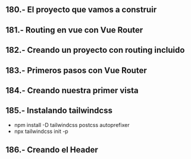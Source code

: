 ## 180.- El proyecto que vamos a construir 
## 181.- Routing en vue con Vue Router

## 182.- Creando un proyecto con routing incluido
## 183.- Primeros pasos con Vue Router
## 184.- Creando nuestra primer vista
## 185.- Instalando tailwindcss
- npm install -D tailwindcss postcss autoprefixer
- npx tailwindcss init -p

## 186.- Creando el Header